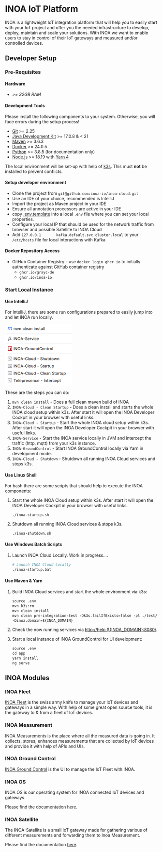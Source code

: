 # INOA IoT Platform

INOA is a lightweight IoT integration platform that
will help you to easily start with your IoT project and offer you the needed infrastructure to develop, deploy, maintain
and scale your solutions. With INOA we want to enable users to stay in control of their IoT gateways and measured and/or
controlled devices.

## Developer Setup

### Pre-Requisites

#### Hardware

* *>= 32GB RAM*

#### Development Tools

Please install the following components to your system. Otherwise, you will face errors during the setup process!

* [Git](https://git-scm.com/) >= 2.25
* [Java Development Kit](https://openjdk.org/install/) >= 17.0.8 & < 21
* [Maven](https://maven.apache.org/) >= 3.6.3
* [Docker](https://www.docker.com/) >= 24.0.5
* [Python](https://www.python.org/) >= 3.8.5 (for documentation only)
* [Node.js](https://nodejs.org/en/download/package-manager) >= 18.19 with [Yarn 4](https://yarnpkg.com/getting-started/install)

The local environment will be set-up with help of [k3s](https://k3s.io/). This must **not** be installed to prevent conflicts.

#### Setup developer environment

* Clone the project from `git@github.com:inoa-io/inoa-cloud.git`
* Use an IDE of your choice, recommended is IntelliJ
* Import the project as Maven project in your IDE
* Ensure all annotation processors are active in your IDE
* copy [.env.template](.env.template) into a local `.env` file where you can set your local properties.
* Configure your local IP that should be used for the network traffic from browser and possible Satellite to INOA Cloud
* Add `127.0.0.1       kafka.default.svc.cluster.local` to your `/etc/hosts` file for local interactions with Kafka

#### Docker Repository Access

* GitHub Container Registry - use `docker login ghcr.io` to initially authenticate against GitHub container registry
  * `ghcr.io/grayc-de`
  * `ghcr.io/inoa-io`

### Start Local Instance

#### Use IntelliJ

For IntelliJ, there are some run configurations prepared to easily jump into and let INOA run locally.

![intellij-run](docs/assets/intellij-run.png)

These are the steps you can do:

1. `mvn clean install` - Does a full clean maven build of INOA
2. `INOA-Cloud - Clean Startup` - Does a clean install and starts the whole INOA cloud setup within k3s. After start it will open the INOA Developer Cockpit in your browser with useful links.
3. `INOA-Cloud - Startup` - Start the whole INOA cloud setup within k3s. After start it will open the INOA Developer Cockpit in your browser with useful links.
4. `INOA-Service` - Start the INOA service locally in JVM and intercept the traffic (http, mqtt) from your k3s instance.
5. `INOA-GroundControl` - Start INOA GroundControl locally via Yarn in development mode.
6. `INOA-Cloud - Shutdown` - Shutdown all running INOA Cloud services and stops k3s.

#### Use Linux Shell

For bash there are some scripts that should help to execute the INOA components:

1. Start the whole INOA Cloud setup within k3s. After start it will open the INOA Developer Cockpit in your browser with useful links.

   ```shell
   ./inoa-startup.sh
   ```

2. Shutdown all running INOA Cloud services & stops k3s.

   ```shell
   ./inoa-shutdown.sh
   ```

#### Use Windows Batch Scripts

1. Launch INOA Cloud Locally. Work in progress....

   ```bash
   # Launch INOA Cloud Locally
   ./inoa-startup.bat
   ```

#### Use Maven & Yarn

1. Build INOA Cloud services and start the whole environment via k3s:

   ```shell
   source .env
   mvn k3s:rm
   mvn clean install
   mvn clean pre-integration-test -Dk3s.failIfExists=false -pl ./test/ -Dinoa.domain=${INOA_DOMAIN}
   ```

2. Check the now running services via [http://help.${INOA_DOMAIN}:8080/](http://help.127.0.0.1.nip.io:8080/).
3. Start a local instance of INOA GroundControl for UI development:

   ```shell
   source .env
   cd app
   yarn install
   ng serve
   ```

## INOA Modules

### INOA Fleet

[INOA Fleet](service/README.md) is the swiss army knife to manage your IoT devices and gateways in a simple way. With help of some great open
source tools, it is the gateway to & from a fleet of IoT devices.

### INOA Measurement

INOA Measurements is the place where all the measured data is going in. It collects, stores, enhances measurements that
are collected by IoT devices and provide it with help of APIs and UIs.

### INOA Ground Control

[INOA Ground Control](app/README.md) is the UI to manage the IoT Fleet with INOA.

### INOA OS

INOA OS is our operating system for INOA connected IoT devices and gateways.

Please find the documentation [here](https://inoa-io.github.io/inoa-os-esp32/).

### INOA Satellite

The INOA-Satellite is a small IoT gateway made for gathering various of different measurements and forwarding them to Inoa
Measurement.

Please find the documentation [here](https://inoa-io.github.io/satellite/).
